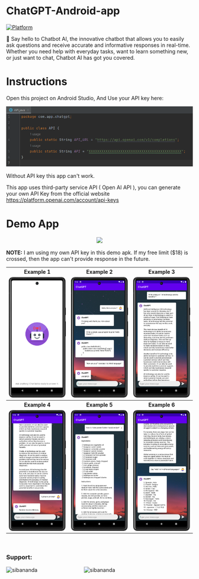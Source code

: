 # ChatGPT-Android-app
[![Platform](https://img.shields.io/badge/platform-Android-yellow.svg)](https://www.android.com)

🤖 Say hello to Chatbot AI, the innovative chatbot that allows you to easily ask questions and receive accurate and informative responses in real-time. Whether you need help with everyday tasks, want to learn something new, or just want to chat, Chatbot AI has got you covered.

# Instructions 
Open this project on Android Studio, And Use your API key here:

<img src="Screenshots/api_screenshot.png"/>

Without API key this app can't work.

This app uses third-party service API ( Open AI API ), you can generate your own API Key from the official website https://platform.openai.com/account/api-keys

# Demo App

<p align="center">
  <a href="https://drive.google.com/file/d/1DMwO_yz_G0MJP_jL-1jLmRDA8-vkDVKJ/view?usp=share_link">
    <img src="https://www.inspirefm.org/wp-content/uploads/button-apk.png" height="100">
  </a>
</p>

<b>NOTE:</b> I am using my own API key in this demo apk. If my free limit ($18) is crossed, then the app can't provide response in the future.

<table style="width:100%">
  <tr>
    <th>Example 1</th>
    <th>Example 2</th>
    <th>Example 3</th>
  </tr>
  <tr>
    <td><img src="Screenshots/s1.png"/></td>
    <td><img src="Screenshots/s2.png"/></td>
    <td><img src="Screenshots/s3.png"/></td>
  </tr>
  <tr>
    <th>Example 4</th>
    <th>Example 5</th>
    <th>Example 6</th>
  </tr>
  <tr>
    <td><img src="Screenshots/s4.png"/></td>
    <td><img src="Screenshots/s5.png"/></td>
    <td><img src="Screenshots/s6.png"/></td>
  </tr>
 
</table>
<br>

<h3 align="left">Support:</h3>
<p><a href="https://www.buymeacoffee.com/sibananda"> <img align="left" src="https://cdn.buymeacoffee.com/buttons/v2/default-yellow.png" height="50" width="210" alt="sibananda" /></a><a href="https://ko-fi.com/sibananda"> <img align="left" src="https://cdn.ko-fi.com/cdn/kofi3.png?v=3" height="50" width="210" alt="sibananda" /></a></p><br><br><br>
